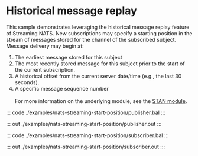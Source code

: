 # Historical message replay

This sample demonstrates leveraging the historical
message replay feature of Streaming NATS.
New subscriptions may specify a starting position in the stream of
messages stored for the channel of the subscribed subject.
Message delivery may begin at:
1. The earliest message stored for this subject
2. The most recently stored message for this subject
   prior to the start of the current subscription.
3. A historical offset from the current server date/time
   (e.g., the last 30 seconds).
4. A specific message sequence number<br/><br/>
For more information on the underlying module, 
see the [STAN module](https://docs.central.ballerina.io/ballerinax/stan/latest).


::: code ./examples/nats-streaming-start-position/publisher.bal :::

::: out ./examples/nats-streaming-start-position/publisher.out :::

::: code ./examples/nats-streaming-start-position/subscriber.bal :::

::: out ./examples/nats-streaming-start-position/subscriber.out :::